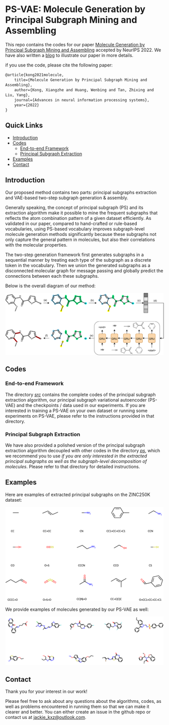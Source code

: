 # PS-VAE: Molecule Generation by Principal Subgraph Mining and Assembling

This repo contains the codes for our paper [Molecule Generation by Principal Subgraph Mining and Assembling](https://arxiv.org/abs/2106.15098) accepted by NeurIPS 2022. We have also written a [blog](https://kxz18.github.io/2022/09/26/PSVAE/) to illustrate our paper in more details.

if you use the code, please cite the following paper:

```
@article{kong2021molecule,
    title={Molecule Generation by Principal Subgraph Mining and Assembling},
    author={Kong, Xiangzhe and Huang, Wenbing and Tan, Zhixing and Liu, Yang},
    journal={Advances in neural information processing systems},
    year={2022}
}
```

## Quick Links

- [Introduction](#introduction)
- [Codes](#codes)
    - [End-to-end Framework](#end-to-end-framework)
    - [Principal Subgraph Extraction](#principal-subgraph-extraction)
- [Examples](#examples)
- [Contact](#contact)

## Introduction

Our proposed method contains two parts: principal subgraphs extraction and VAE-based two-step subgraph generation & assembly.

Generally speaking, the concept of principal subgraph (PS) and its extraction algorithm make it possible to mine the frequent subgraphs that reflects the atom combination pattern of a given dataset efficiently. As validated in our paper, compared to hand-crafted or rule-based vocabularies, using PS-based vocabulary improves subgraph-level molecule generation methods significantly because these subgraphs not only capture the general pattern in molecules, but also their correlations with the molecular properties.

The two-step generation framework first generates subgraphs in a sequential manner by treating each type of the subgraph as a discrete token in the vocabulary. Then we union the generated subgraphs as a disconnected molecular graph for message passing and globally predict the connections between each these subgraphs.

Below is the overall diagram of our method:

<img src="./figs/model.png">

## Codes
###  End-to-end Framework

The directory [*src*](src) contains the complete codes of the principal subgraph extraction algorithm, our principal subgraph variational autoencoder (PS-VAE) and the checkpoints / data used in our experiments. If you are interested in training a PS-VAE on your own dataset or running some experiments on PS-VAE, please refer to the instructions provided in that directory.


### Principal Subgraph Extraction

We have also provided a polished version of the principal subgraph extraction algorithm decoupled with other codes in the directory [*ps*](ps), which we recommend you to use *if you are only interested in the extracted principal subgraphs as well as the subgraph-level decomposition of molecules*. Please refer to that directory for detailed instructions.


## Examples

Here are examples of extracted principal subgraphs on the ZINC250K dataset:

<img src="./figs/ps.png" width="600">

We provide examples of molecules generated by our PS-VAE as well:

<img src="./figs/molecule.png" width="600">


## Contact
Thank you for your interest in our work!

Please feel free to ask about any questions about the algorithms, codes, as well as problems encountered in running them so that we can make it clearer and better. You can either create an issue in the github repo or contact us at jackie_kxz@outlook.com.

